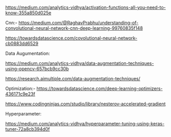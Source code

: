 https://medium.com/analytics-vidhya/activation-functions-all-you-need-to-know-355a850d025e

Cnn:-
https://medium.com/@RaghavPrabhu/understanding-of-convolutional-neural-network-cnn-deep-learning-99760835f148

https://towardsdatascience.com/covolutional-neural-network-cb0883dd6529


Data Augumentation:

https://medium.com/analytics-vidhya/data-augmentation-techniques-using-opencv-657bcb9cc30b


https://research.aimultiple.com/data-augmentation-techniques/

Optimization:-
https://towardsdatascience.com/deep-learning-optimizers-436171c9e23f

https://www.codingninjas.com/studio/library/nesterov-accelerated-gradient


Hyperparameter:

https://medium.com/analytics-vidhya/hyperparameter-tuning-using-keras-tuner-72a8cb394d0f

